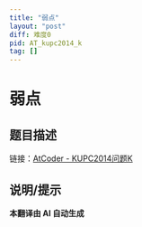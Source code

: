 ```yaml
---
title: "弱点"
layout: "post"
diff: 难度0
pid: AT_kupc2014_k
tag: []
---
```


# 弱点

## 题目描述

链接：[AtCoder - KUPC2014问题K](https://atcoder.jp/contests/kupc2014/tasks/kupc2014_k)

## 说明/提示

**本翻译由 AI 自动生成**

